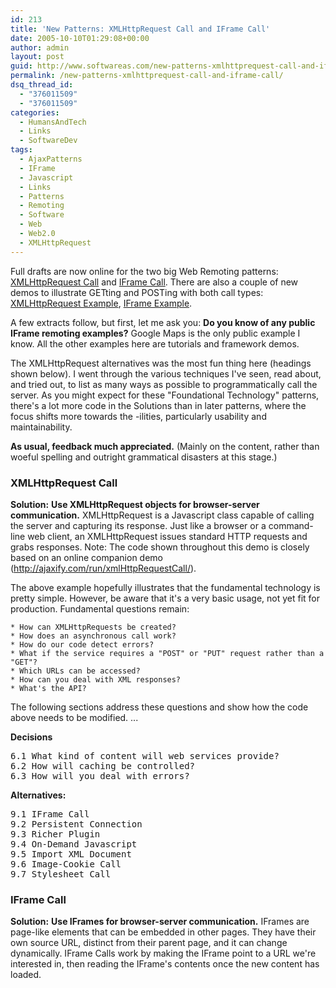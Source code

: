 ```yaml
---
id: 213
title: 'New Patterns: XMLHttpRequest Call and IFrame Call'
date: 2005-10-10T01:29:08+00:00
author: admin
layout: post
guid: http://www.softwareas.com/new-patterns-xmlhttprequest-call-and-iframe-call
permalink: /new-patterns-xmlhttprequest-call-and-iframe-call/
dsq_thread_id:
  - "376011509"
  - "376011509"
categories:
  - HumansAndTech
  - Links
  - SoftwareDev
tags:
  - AjaxPatterns
  - IFrame
  - Javascript
  - Links
  - Patterns
  - Remoting
  - Software
  - Web
  - Web2.0
  - XMLHttpRequest
---
```

Full drafts are now online for the two big Web Remoting patterns: <a href="http://ajaxpatterns.org/XMLHttpRequest_Call">XMLHttpRequest Call</a> and <a href="IFrame_Call">IFrame Call</a>. There are also a couple of new demos to illustrate GETting and POSTing with both call types: <a href="http://ajaxify.com/run/xmlHtttpRequestCall/">XMLHttpRequest Example</a>, <a href="http://ajaxify.com/run/iframe">IFrame Example</a>.

A few extracts follow, but first, let me ask you: **Do you know of any public IFrame remoting examples?** Google Maps is the only public example I know. All the other examples here are tutorials and framework demos.

The XMLHttpRequest alternatives was the most fun thing here (headings shown below). I went through the various techniques I've seen, read about, and tried out, to list as many ways as possible to programmatically call the server. As you might expect for these "Foundational Technology" patterns, there's a lot more code in the Solutions than in later patterns, where the focus shifts more towards the -ilities, particularly usability and maintainability.

**As usual, feedback much appreciated.** (Mainly on the content, rather than woeful spelling and outright grammatical disasters at this stage.)

<h3>XMLHttpRequest Call</h3>

**Solution:**
**Use XMLHttpRequest objects for browser-server communication.** XMLHttpRequest is a Javascript class capable of calling the server and capturing its response. Just like a browser or a command-line web client, an XMLHttpRequest issues standard HTTP requests and grabs responses. Note: The code shown throughout this demo is closely based on an online companion demo (http://ajaxify.com/run/xmlHttpRequestCall/).

<example omitted.>

The above example hopefully illustrates that the fundamental technology is pretty simple. However, be aware that it's a very basic usage, not yet fit for production. Fundamental questions remain:

    * How can XMLHttpRequests be created?
    * How does an asynchronous call work?
    * How do our code detect errors?
    * What if the service requires a "POST" or "PUT" request rather than a "GET"?
    * Which URLs can be accessed?
    * How can you deal with XML responses?
    * What's the API? 

The following sections address these questions and show how the code above needs to be modified. 
...

**Decisions**
<pre>
6.1 What kind of content will web services provide?
6.2 How will caching be controlled?
6.3 How will you deal with errors?
</pre>

**Alternatives:**
<pre>
9.1 IFrame Call
9.2 Persistent Connection
9.3 Richer Plugin
9.4 On-Demand Javascript
9.5 Import XML Document
9.6 Image-Cookie Call
9.7 Stylesheet Call
</pre>

<h3>IFrame Call</h3>

**Solution:**
**Use IFrames for browser-server communication.** IFrames are page-like elements that can be embedded in other pages. They have their own source URL, distinct from their parent page, and it can change dynamically. IFrame Calls work by making the IFrame point to a URL we're interested in, then reading the IFrame's contents once the new content has loaded.
</example>